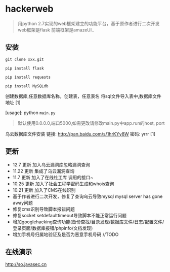 # hackerweb

> 用python 2.7实现的web框架建立的功能平台，基于原作者进行二次开发
> web框架是flask  前端框架是amazeUI..

## 安装
`git clone xxx.git`

`pip install flask`

`pip install requests`  

`pip install MySQLdb  `

创建数据库,任意数据库名称，创建表，任意表名
将sql文件导入表中,数据库文件地址 [1]

[usage]: python `main.py `
> 默认使用0.0.0.0,端口5000,如需更改请修改main.py中app.run的host, port

乌云数据库文件安装 链接: http://pan.baidu.com/s/1hrKYy8W 密码: yrrr [1]

## 更新

- 12.7 更新 加入乌云漏洞库忽略漏洞查询
- 11.22 更新 集成了乌云漏洞查询
- 11.7 更新 加入了在线社工库 调用的接口~
- 10.25 更新 加入了社会工程学密码生成和whois查询
- 10.21 更新 加入了CMS在线识别
- 基于作者进行二次开发，修复了查询乌云导致mysql mysql server has gone away问题
- 修复cms识别导致脚本报错问题
- 修复socket setdefaulttimeout导致脚本不能正常运行问题
- 增加googlehacking查询功能(备份查找/目录发现/数据库文件/日志/配置文件/登录页面/数据库报错/phpinfo/文档发现)
- 增加手机号归属地验证及是否为恶意手机号码 //TODO

## 在线演示

http://so.javasec.cn
